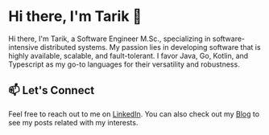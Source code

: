 # Hi there, I'm Tarik 👋

Hi there, I'm Tarik, a Software Engineer M.Sc., specializing in software-intensive distributed systems. My passion lies in developing software that is highly available, scalable, and fault-tolerant. I favor Java, Go, Kotlin, and Typescript as my go-to languages for their versatility and robustness.

## 📫 Let's Connect

Feel free to reach out to me on [LinkedIn]([https://www.linkedin.com/in/tanu2exp/). You can also check out my [Blog](https://adevblog.site) to see my posts related with my interests.
